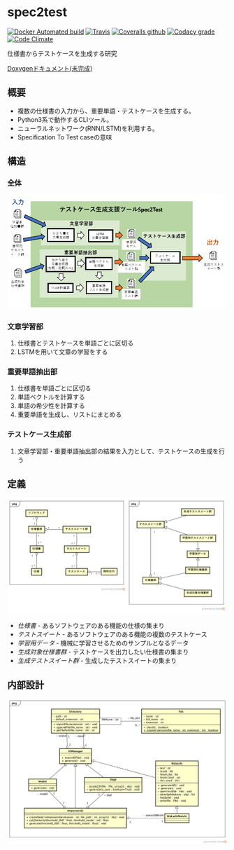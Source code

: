 # spec2test

[![Docker Automated build](https://img.shields.io/docker/automated/korosuke613/spec2test.svg?style=flat-square)](https://hub.docker.com/r/korosuke613/spec2test/) [![Travis](https://img.shields.io/travis/korosuke613/spec2test/master.svg?style=flat-square)](https://travis-ci.org/korosuke613/spec2test) [![Coveralls github](https://img.shields.io/coveralls/korosuke613/spec2test/master.svg?style=flat-square)](https://coveralls.io/github/korosuke613/spec2test)
 [![Codacy grade](https://img.shields.io/codacy/grade/a834a52e92cb45a294c31d32c5fd3267.svg?style=flat-square)](https://www.codacy.com/app/korosuke613613/spec2test/dashboard) [![Code Climate](https://img.shields.io/codeclimate/maintainability/korosuke613/spec2test.svg?style=flat-square)](https://codeclimate.com/github/korosuke613/spec2test)

仕様書からテストケースを生成する研究

[Doxygenドキュメント(未完成)](https://korosuke613.github.io/spec2test/annotated.html)

## 概要
* 複数の仕様書の入力から、重要単語・テストケースを生成する。
* Python3系で動作するCLIツール。
* ニューラルネットワーク(RNN/LSTM)を利用する。
* Specification To Test caseの意味


## 構造

### 全体

![全体図](https://github.com/korosuke613/spec2test/blob/master/images/%E5%85%A8%E4%BD%93%E5%9B%B3.png?raw=true)

### 文章学習部
1. 仕様書とテストケースを単語ごとに区切る
2. LSTMを用いて文章の学習をする


### 重要単語抽出部
1. 仕様書を単語ごとに区切る
2. 単語ベクトルを計算する
3. 単語の希少性を計算する
4. 重要単語を生成し、リストにまとめる


### テストケース生成部
1. 文章学習部・重要単語抽出部の結果を入力として、テストケースの生成を行う


## 定義
![クラス図](https://github.com/korosuke613/spec2test/blob/master/images/%E5%AE%9A%E7%BE%A9%E3%82%AF%E3%83%A9%E3%82%B9%E5%9B%B3.PNG?raw=true)

* *仕様書* - あるソフトウェアのある機能の仕様の集まり
* *テストスイート* - あるソフトウェアのある機能の複数のテストケース
* *学習用データ* - 機械に学習させるためのサンプルとなるデータ
* *生成対象仕様書群* - テストケースを出力したい仕様書の集まり
* *生成テストスイート群* - 生成したテストスイートの集まり

## 内部設計
![クラス図](https://github.com/korosuke613/spec2test/blob/master/images/Spec2test%E3%82%AF%E3%83%A9%E3%82%B9%E5%9B%B3.png?raw=true)
